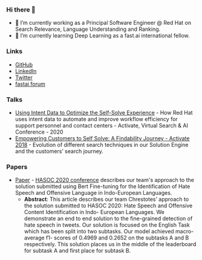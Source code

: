 ### Hi there 👋

- 🔭 I’m currently working as a Principal Software Engineer @ Red Hat on Search Relevance, Language Understanding and Ranking.
- 🌱 I’m currently learning Deep Learning as a fast.ai international fellow.

### Links
* [GitHub](https://github.com/manisnesan)
* [LinkedIn](https://www.linkedin.com/in/manisnesan)
* [Twitter](https://twitter.com/manisnesan)
* [fastai forum](https://forums.fast.ai/u/msivanes/summary)

### Talks

- [Using Intent Data to Optimize the Self-Solve Experience](https://lucidworks.com/post/red-hat-self-service-customer-support-solution/) - How Red Hat uses intent data to automate and improve workflow efficiency for support personnel and contact centers - Activate, Virtual Search & AI Conference  - 2020
- [Empowering Customers to Self Solve: A Findability Journey - Activate 2018](https://www.youtube.com/watch?v=HhXPl4QP2w0) - Evolution of different search techniques in our Solution Engine and the customers’ search journey.

### Papers

- [Paper](http://ceur-ws.org/Vol-2826/T2-10.pdf) - [HASOC 2020 conference](https://hasocfire.github.io/hasoc/2020/) describes our team's approach to the solution submitted using Bert Fine-tuning for the Identification of Hate Speech and Offensive Language in Indo-European Languages. 
  - **Abstract**: This article describes our team Chrestotes’ approach to the solution submitted to HASOC 2020: Hate Speech and Offensive Content Identification in Indo- European Languages. We demonstrate an end to end solution to the fine-grained detection of hate speech in tweets. Our solution is focused on the English Task which has been split into two subtasks. Our model achieved macro-average f1- scores of 0.4969 and 0.2652 on the subtasks A and B respectively. This solution places us in the middle of the leaderboard for subtask A and first place for subtask B.

<!--
**manisnesan/manisnesan** is a ✨ _special_ ✨ repository because its `README.md` (this file) appears on your GitHub profile.

### Blogposts

- 

Here are some ideas to get you started:

- 🔭 I’m currently working on ...
- 🌱 I’m currently learning ...
- 👯 I’m looking to collaborate on ...
- 🤔 I’m looking for help with ...
- 💬 Ask me about ...
- 📫 How to reach me: ...
- 😄 Pronouns: ...
- ⚡ Fun fact: ...
-->
